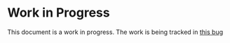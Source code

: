 # Work in Progress

This document is a work in progress.
The work is being tracked in
[this bug](https://bugzilla.mozilla.org/show_bug.cgi?id=1358286)
